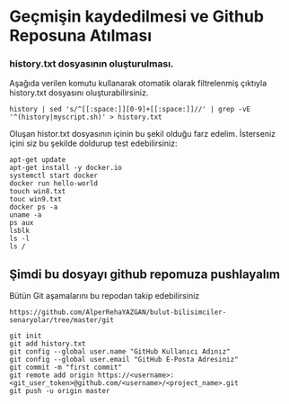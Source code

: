 # Geçmişin kaydedilmesi ve Github Reposuna Atılması

### history.txt dosyasının oluşturulması.
Aşağıda verilen komutu kullanarak otomatik olarak filtrelenmiş çıktıyla history.txt dosyasını oluşturabilirsiniz.

```
history | sed 's/^[[:space:]][0-9]+[[:space:]]//' | grep -vE '^(history|myscript.sh)' > history.txt
```

Oluşan histor.txt dosyasının içinin bu şekil olduğu farz edelim. İsterseniz içini siz bu şekilde doldurup test edebilirsiniz:

```
apt-get update
apt-get install -y docker.io
systemctl start docker
docker run hello-world
touch win8.txt
touc win9.txt
docker ps -a
uname -a
ps aux
lsblk
ls -l
ls /
```
## Şimdi bu dosyayı github repomuza pushlayalım

Bütün Git aşamalarını bu repodan takip edebilirsiniz 
```
https://github.com/AlperRehaYAZGAN/bulut-bilisimciler-senaryolar/tree/master/git
```

```
git init
git add history.txt
git config --global user.name "GitHub Kullanıcı Adınız"
git config --global user.email "GitHub E-Posta Adresiniz"
git commit -m "first commit"
git remote add origin https://<username>:<git_user_token>@github.com/<username>/<project_name>.git
git push -u origin master
```
